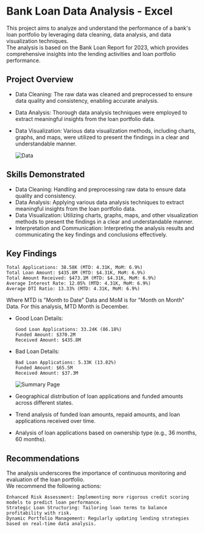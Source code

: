 # Bank Loan Data Analysis - Excel
This project aims to analyze and understand the performance of a bank's loan portfolio by leveraging data cleaning, data analysis, and data visualization techniques. <br>
The analysis is based on the Bank Loan Report for 2023, which provides comprehensive insights into the lending activities and loan portfolio performance.

## Project Overview

- Data Cleaning: The raw data was cleaned and preprocessed to ensure data quality and consistency, enabling accurate analysis.
- Data Analysis: Thorough data analysis techniques were employed to extract meaningful insights from the loan portfolio data.
- Data Visualization: Various data visualization methods, including charts, graphs, and maps,
  were utilized to present the findings in a clear and understandable manner.

  ![Data](https://github.com/din3shn/DA_Portfolio_Proj/assets/160537914/c5895fd3-edaf-421f-b17d-cb698330cb9d)

## Skills Demonstrated

- Data Cleaning: Handling and preprocessing raw data to ensure data quality and consistency.
- Data Analysis: Applying various data analysis techniques to extract meaningful insights from the loan portfolio data.
- Data Visualization: Utilizing charts, graphs, maps, and other visualization methods to present the findings in a clear and understandable manner.
- Interpretation and Communication: Interpreting the analysis results and communicating the key findings and conclusions effectively.

## Key Findings

    Total Applications: 38.58K (MTD: 4.31K, MoM: 6.9%)
    Total Loan Amount: $435.8M (MTD: $4.31K, MoM: 6.9%)
    Total Amount Received: $473.1M (MTD: $4.31K, MoM: 6.9%)
    Average Interest Rate: 12.05% (MTD: 4.31K, MoM: 6.9%)
    Average DTI Ratio: 13.33% (MTD: 4.31K, MoM: 6.9%)
Where MTD is "Month to Date" Data and MoM is for "Month on Month" Data. For this analysis, MTD Month is December.
<br>
- Good Loan Details:
    
      Good Loan Applications: 33.24K (86.18%)
      Funded Amount: $370.2M
      Received Amount: $435.8M


- Bad Loan Details:

      Bad Loan Applications: 5.33K (13.82%)
      Funded Amount: $65.5M
      Received Amount: $37.3M

  ![Summary Page](https://github.com/din3shn/DA_Portfolio_Proj/assets/160537914/8d63653a-a77d-4913-8965-81f56f097bdb)



- Geographical distribution of loan applications and funded amounts across different states.
- Trend analysis of funded loan amounts, repaid amounts, and loan applications received over time.
- Analysis of loan applications based on ownership type (e.g., 36 months, 60 months).

## Recommendations
The analysis underscores the importance of continuous monitoring and evaluation of the loan portfolio. <br>
We recommend the following actions:

    Enhanced Risk Assessment: Implementing more rigorous credit scoring models to predict loan performance.
    Strategic Loan Structuring: Tailoring loan terms to balance profitability with risk.
    Dynamic Portfolio Management: Regularly updating lending strategies based on real-time data analysis.

